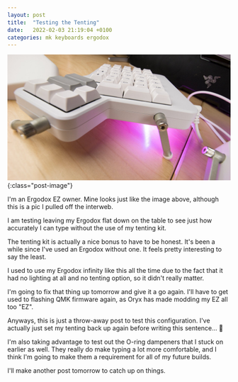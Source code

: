 ```yaml
---
layout: post
title:  "Testing the Tenting"
date:   2022-02-03 21:19:04 +0100
categories: mk keyboards ergodox
---
```


![ergodox tenting kit](/img/egt.jpeg){:class="post-image"}

I'm an Ergodox EZ owner. Mine looks just like the image above, although this is a pic I pulled off the interweb.

I am testing leaving my Ergodox flat down on the table to see just how accurately I can type without the use of my tenting kit. 

The tenting kit is actually a nice bonus to have to be honest. It's been a while since I've used an Ergodox without one. It feels pretty interesting to say the least. 

I used to use my Ergodox infinity like this all the time due to the fact that it had no lighting at all and no tenting option, so it didn't really matter.

I'm going to fix that thing up tomorrow and give it a go again. I'll have to get used to flashing QMK firmware again, as Oryx has made modding my EZ all too "EZ". 

Anyways, this is just a throw-away post to test this configuration. I've actually just set my tenting back up again before writing this sentence... 😬

I'm also taking advantage to test out the O-ring dampeners that I stuck on earlier as well. They really do make typing a lot more comfortable, and I think I'm going to make them a requirement for all of my future builds. 

I'll make another post tomorrow to catch up on things. 

